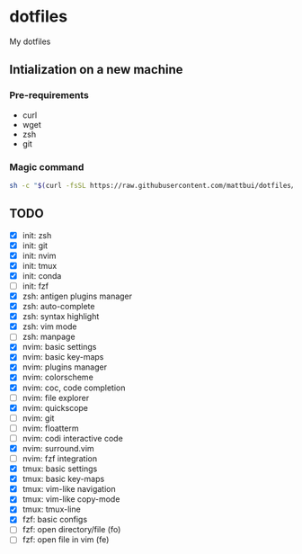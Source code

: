 # dotfiles

My dotfiles

## Intialization on a new machine

### Pre-requirements

- curl
- wget
- zsh
- git

### Magic command

```sh
sh -c "$(curl -fsSL https://raw.githubusercontent.com/mattbui/dotfiles/master/initialize.sh)"
```

## TODO

- [x] init: zsh
- [x] init: git
- [x] init: nvim
- [x] init: tmux
- [x] init: conda
- [ ] init: fzf
- [x] zsh: antigen plugins manager
- [x] zsh: auto-complete
- [x] zsh: syntax highlight
- [x] zsh: vim mode
- [ ] zsh: manpage
- [x] nvim: basic settings
- [x] nvim: basic key-maps
- [x] nvim: plugins manager
- [x] nvim: colorscheme
- [x] nvim: coc, code completion
- [ ] nvim: file explorer
- [x] nvim: quickscope
- [ ] nvim: git
- [ ] nvim: floatterm
- [ ] nvim: codi interactive code
- [x] nvim: surround.vim
- [ ] nvim: fzf integration
- [x] tmux: basic settings
- [x] tmux: basic key-maps
- [x] tmux: vim-like navigation
- [x] tmux: vim-like copy-mode
- [x] tmux: tmux-line
- [x] fzf: basic configs
- [ ] fzf: open directory/file (fo)
- [ ] fzf: open file in vim (fe)
